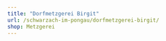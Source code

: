 ```yaml
---
title: "Dorfmetzgerei Birgit"
url: /schwarzach-im-pongau/dorfmetzgerei-birgit/
shop: Metzgerei
---
```


